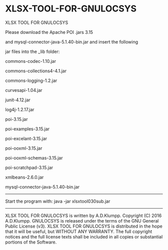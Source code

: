 # XLSX-TOOL-FOR-GNULOCSYS
XLSX TOOL FOR GNULOCSYS

Please download the Apache POI .jars 3.15 

and mysql-connector-java-5.1.40-bin.jar and insert the following

jar files into the _lib folder:


commons-codec-1.10.jar

commons-collections4-4.1.jar

commons-logging-1.2.jar

curvesapi-1.04.jar

junit-4.12.jar

log4j-1.2.17.jar

poi-3.15.jar

poi-examples-3.15.jar

poi-excelant-3.15.jar

poi-ooxml-3.15.jar

poi-ooxml-schemas-3.15.jar

poi-scratchpad-3.15.jar

xmlbeans-2.6.0.jar


mysql-connector-java-5.1.40-bin.jar

-------------------------------

Start the program with: java -jar xlsxtool030sub.jar

-------------------------------


XLSX TOOL FOR GNULOCSYS is written by A.D.Klumpp. Copyright (C) 2016 A.D.Klumpp. 
GNULOCSYS is released under the terms of the GNU General Public License (v3). 
XLSX TOOL FOR GNULOCSYS is distributed in the hope that it will be useful, but WITHOUT ANY WARRANTY. 
The full copyright notices and the full license texts shall be included in all copies or substantial portions of the Software. 





